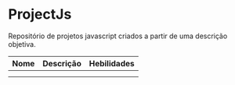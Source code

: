 # ProjectJs
Repositório de projetos javascript criados a partir de uma descrição objetiva.

| Nome                |  Descrição          | Hebilidades |
| ------------------- | ------------------- |-------------|
|                     |                     |             |
|                     |                     |             |
